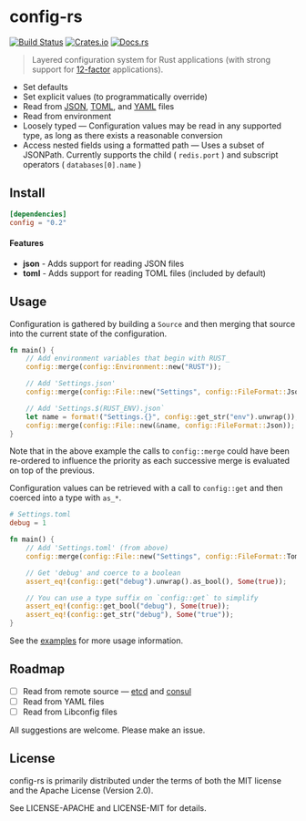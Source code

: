 # config-rs
[![Build Status](https://travis-ci.org/mehcode/config-rs.svg?branch=master)](https://travis-ci.org/mehcode/config-rs)
[![Crates.io](https://img.shields.io/crates/dv/config.svg)](https://crates.io/crates/config)
[![Docs.rs](https://docs.rs/config/badge.svg)](https://docs.rs/config)
> Layered configuration system for Rust applications (with strong support for [12-factor] applications).

[12-factor]: https://12factor.net/config

 - Set defaults
 - Set explicit values (to programmatically override)
 - Read from [JSON], [TOML], and [YAML] files
 - Read from environment
 - Loosely typed — Configuration values may be read in any supported type, as long as there exists a reasonable conversion
 - Access nested fields using a formatted path — Uses a subset of JSONPath. Currently supports the child ( `redis.port` ) and subscript operators ( `databases[0].name` )

[JSON]: https://github.com/serde-rs/json
[TOML]: https://github.com/toml-lang/toml
[YAML]: https://github.com/chyh1990/yaml-rust

## Install

```toml
[dependencies]
config = "0.2"
```

#### Features

 - **json** - Adds support for reading JSON files
 - **toml** - Adds support for reading TOML files (included by default)

## Usage

Configuration is gathered by building a `Source` and then merging that source into the
current state of the configuration.

```rust
fn main() {
    // Add environment variables that begin with RUST_
    config::merge(config::Environment::new("RUST"));

    // Add 'Settings.json'
    config::merge(config::File::new("Settings", config::FileFormat::Json));

    // Add 'Settings.$(RUST_ENV).json`
    let name = format!("Settings.{}", config::get_str("env").unwrap());
    config::merge(config::File::new(&name, config::FileFormat::Json));
}
```

Note that in the above example the calls to `config::merge` could have
been re-ordered to influence the priority as each successive merge
is evaluated on top of the previous.

Configuration values can be retrieved with a call to `config::get` and then
coerced into a type with `as_*`.

```toml
# Settings.toml
debug = 1
```

```rust
fn main() {
    // Add 'Settings.toml' (from above)
    config::merge(config::File::new("Settings", config::FileFormat::Toml));

    // Get 'debug' and coerce to a boolean
    assert_eq!(config::get("debug").unwrap().as_bool(), Some(true));

    // You can use a type suffix on `config::get` to simplify
    assert_eq!(config::get_bool("debug"), Some(true));
    assert_eq!(config::get_str("debug"), Some("true"));
}
```

See the [examples](https://github.com/mehcode/config-rs/tree/master/examples) for
more usage information.

## Roadmap
 - [ ] Read from remote source — [etcd](https://github.com/jimmycuadra/rust-etcd) and [consul](https://github.com/stusmall/consul-rust)
 - [ ] Read from YAML files
 - [ ] Read from Libconfig files

All suggestions are welcome. Please make an issue.

## License

config-rs is primarily distributed under the terms of both the MIT license and the Apache License (Version 2.0).

See LICENSE-APACHE and LICENSE-MIT for details.
